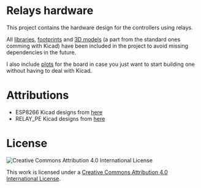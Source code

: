 # Relays hardware

This project contains the hardware design for the controllers using relays.

All [libraries](libraries), [footprints](footprints) and [3D models](packages3d) (a part from the standard ones comming with Kicad) have been included in the project to avoid missing dependencies in the future.

I also include [plots](plots) for the board in case you just want to start building one without having to deal with Kicad.

# Attributions

- ESP8266 Kicad designs from [here](https://github.com/jdunmire/kicad-ESP8266)
- RELAY_PE Kicad designs from [here](http://smisioto.no-ip.org/elettronica/kicad/kicad-en.htm)

# License

![Creative Commons Attribution 4.0 International License](https://i.creativecommons.org/l/by/4.0/88x31.png)

This work is licensed under a [Creative Commons Attribution 4.0 International License](http://creativecommons.org/licenses/by/4.0/).
